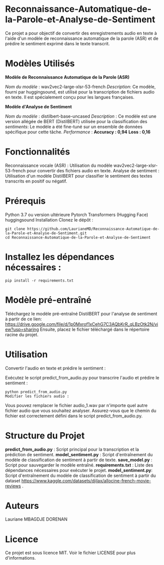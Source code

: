 # Reconnaissance-Automatique-de-la-Parole-et-Analyse-de-Sentiment
Ce projet a pour objectif de convertir des enregistrements audio en texte à l'aide d'un modèle de reconnaissance automatique de la parole (ASR) et de prédire le sentiment exprimé dans le texte transcrit.

# Modèles Utilisés
**Modèle de Reconnaissance Automatique de la Parole (ASR)**

*Nom du modèle* : wav2vec2-large-xlsr-53-french
*Description*: Ce modèle, fourni par huggingsound, est utilisé pour la transcription de fichiers audio en texte. Il est spécialement conçu pour les langues françaises.

**Modèle d'Analyse de Sentiment**

*Nom du modèle* : distilbert-base-uncased
*Description* : Ce modèle est une version allégée de BERT (DistilBERT) utilisée pour la classification des *sentiments*: Le modèle a été fine-tuné sur un ensemble de données spécifique pour cette tâche.
*Performance* :
**Accuracy : 0,94**
**Loss : 0,16**


# Fonctionnalités
Reconnaissance vocale (ASR) : Utilisation du modèle wav2vec2-large-xlsr-53-french pour convertir des fichiers audio en texte.
Analyse de sentiment : Utilisation d'un modèle DistilBERT pour classifier le sentiment des textes transcrits en positif ou négatif.

# Prérequis

Python 3.7 ou version ultérieure
Pytorch
Transformers (Hugging Face)
huggingsound
Installation
Clonez le dépôt :

```
git clone https://github.com/LaurianeMD/Reconnaissance-Automatique-de-la-Parole-et-Analyse-de-Sentiment.git
cd Reconnaissance-Automatique-de-la-Parole-et-Analyse-de-Sentiment
```

# Installez les dépendances nécessaires :

```
pip install -r requirements.txt
```
# Modèle pré-entraîné
Téléchargez le modèle pré-entraîné DistilBERT pour l'analyse de sentiment à partir de ce lien: https://drive.google.com/file/d/1p0Mxrof1xCehG7C3AQbKrR_qLBzOtk2N/view?usp=sharing
Ensuite, placez le fichier téléchargé dans le répertoire racine du projet.

# Utilisation
Convertir l'audio en texte et prédire le sentiment :

Exécutez le script predict_from_audio.py pour transcrire l'audio et prédire le sentiment :

```
python predict_from_audio.py
Modifier les fichiers audio :
```
Vous pouvez remplacer le fichier audio_1.wav par n'importe quel autre fichier audio que vous souhaitez analyser. Assurez-vous que le chemin du fichier est correctement défini dans le script predict_from_audio.py.

# Structure du Projet
**predict_from_audio.py** : Script principal pour la transcription et la prédiction de sentiment.
**model_sentiment.py** : Script d'entraînement du modèle de classification de sentiment à partir de texte.
**save_model.py** : Script pour sauvegarder le modèle entraîné.
**requirements.txt** : Liste des dépendances nécessaires pour exécuter le projet.
**model_sentiment.py**: Script d'entraînement du modèle de classification de sentiment à partir du dataset https://www.kaggle.com/datasets/djilax/allocine-french-movie-reviews .

# Auteurs
Lauriane MBAGDJE DORENAN

# Licence
Ce projet est sous licence MIT. Voir le fichier LICENSE pour plus d'informations.